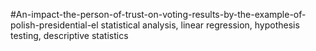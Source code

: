 #An-impact-the-person-of-trust-on-voting-results-by-the-example-of-polish-presidential-el
statistical analysis, linear regression, hypothesis testing, descriptive statistics
